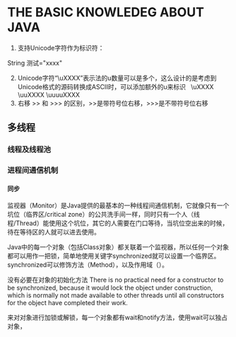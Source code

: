 # THE BASIC KNOWLEDEG ABOUT JAVA

1. 支持Unicode字符作为标识符：

  String 测试="xxxx"
  
2. Unicode字符“\uXXXX”表示法的u数量可以是多个，这么设计的是考虑到Unicode格式的源码转换成ASCII时，可以添加额外的u来标识
  
  \uXXXX \uuXXXX \uuuuXXXX
  
3. 右移 >> 和 >>> 的区别，>>是带符号位右移，>>>是不带符号位右移

## 多线程
### 线程及线程池
### 进程间通信机制
#### 同步
监视器（Monitor）是Java提供的最基本的一种线程间通信机制，它就像只有一个坑位（临界区/critical zone）的公共洗手间一样，同时只有一个人（线程/Thread）能使用这个坑位，其它的人需要在门口等待，当坑位空出来的时候，待在等待区的人就可以进去使用。

Java中的每一个对象（包括Class对象）都关联着一个监视器，所以任何一个对象都可以用作一把锁，简单地使用关键字synchronized就可以设置一个临界区。synchronized可以修饰方法（Method），以及作用域（）。


 没有必要在对象的初始化方法
There is no practical need for a constructor to be synchronized,
because it would lock the object under construction, which is normally
not made available to other threads until all constructors for the object have
completed their work.

来对对象进行加锁或解锁，每一个对象都有wait和notify方法，使用wait可以独占对象，

  



